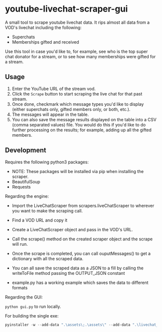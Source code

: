 # youtube-livechat-scraper-gui

A small tool to scrape youtube livechat data. It rips almost all data from a VOD's livechat including the following:

- Superchats
- Memberships gifted and received

Use this tool in case you'd like to, for example, see who is the top super chat donator for a stream, or to see how many memberships were gifted for a stream.

## Usage

1. Enter the YouTube URL of the stream vod.
2. Click the `Scrape` button to start scraping the live chat for that past stream.
3. Once done, checkmark which message types you'd like to display (either superchats only, gifted members only, or both, etc.).
4. The messages will appear in the table.
5. You can also save the message results displayed on the table into a CSV (comma separated values) file. You would do this if you'd like to do further processing on the results; for example, adding up all the gifted members.

## Development

Requires the following python3 packages:

- NOTE: These packages will be installed via pip when installing the scraper.
- BeautifulSoup
- Requests

Regarding the engine:

- Import the LiveChatScraper from scrapers.liveChatScraper to wherever you want to make the scraping call.
- Find a VOD URL and copy it
- Create a LiveChatScraper object and pass in the VOD's URL.
- Call the scrape() method on the created scraper object and the scrape will run.
- Once the scrape is completed, you can call ouputMessages() to get a dictionary with all the scraped data.
- You can all save the scraped data as a JSON to a fill by calling the writeToFile method passing the OUTPUT_JSON constant

- example.py has a working example which saves the data to different formats

Regarding the GUI:

`python gui.py` to run locally.

For building the single exe:

```powershell
pyinstaller -w --add-data ".\assets\;.\assets\" --add-data ".\livechat_scraper\;.\livechat_scraper\" --add-data ".\ui\;.\ui\" --hidden-import "json" --hidden-import "tkinter.messagebox" --hidden-import "tkinter.filedialog" --hidden-import "uuid" --hidden-import "requests" --hidden-import "bs4" --hiddenimport 'tkinter.ttk' -n yt-livechat-scraper --icon ".\assets\icon-32px.ico"  .\gui.py
```

